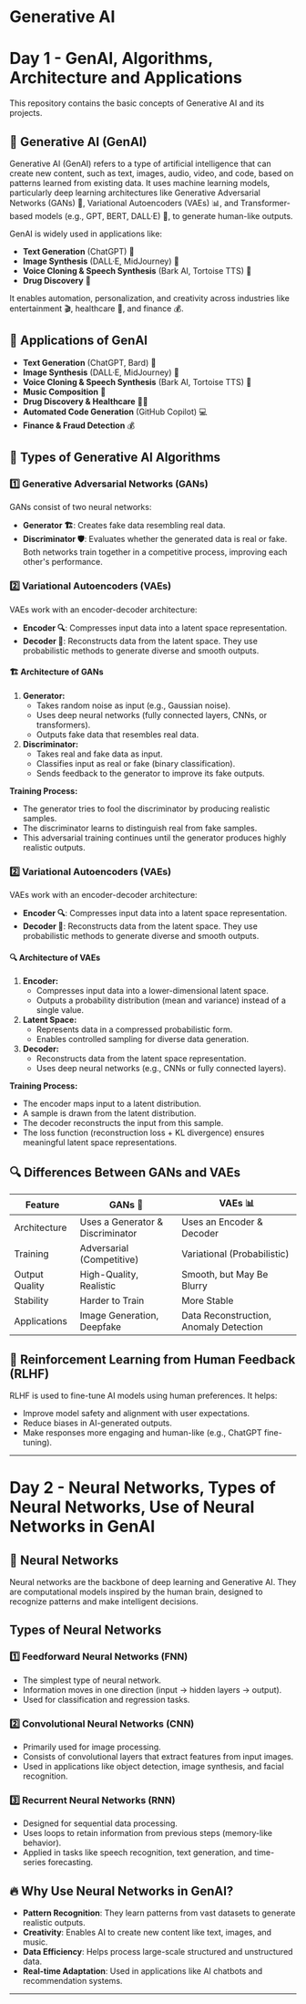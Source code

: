 # Generative AI

# Day 1 - GenAI, Algorithms, Architecture and Applications
This repository contains the basic concepts of Generative AI and its projects. 
## 🤖 Generative AI (GenAI)

Generative AI (GenAI) refers to a type of artificial intelligence that can create new content, such as text, images, audio, video, and code, based on patterns learned from existing data. It uses machine learning models, particularly deep learning architectures like Generative Adversarial Networks (GANs) 🎨, Variational Autoencoders (VAEs) 📊, and Transformer-based models (e.g., GPT, BERT, DALL·E) 📝, to generate human-like outputs.

GenAI is widely used in applications like:
- **Text Generation** (ChatGPT) 📝
- **Image Synthesis** (DALL·E, MidJourney) 🎨
- **Voice Cloning & Speech Synthesis** (Bark AI, Tortoise TTS) 🎤
- **Drug Discovery** 💊

It enables automation, personalization, and creativity across industries like entertainment 🎬, healthcare 🏥, and finance 💰.

## 🚀 Applications of GenAI
- **Text Generation** (ChatGPT, Bard) 📝
- **Image Synthesis** (DALL·E, MidJourney) 🎨
- **Voice Cloning & Speech Synthesis** (Bark AI, Tortoise TTS) 🎤
- **Music Composition** 🎵
- **Drug Discovery & Healthcare** 💊🏥
- **Automated Code Generation** (GitHub Copilot) 💻
- **Finance & Fraud Detection** 💰


## 🔬 Types of Generative AI Algorithms
### 1️⃣ Generative Adversarial Networks (GANs)
GANs consist of two neural networks:
- **Generator 🏗️**: Creates fake data resembling real data.
- **Discriminator 🛡️**: Evaluates whether the generated data is real or fake.
Both networks train together in a competitive process, improving each other's performance.

### 2️⃣ Variational Autoencoders (VAEs)
VAEs work with an encoder-decoder architecture:
- **Encoder 🔍**: Compresses input data into a latent space representation.
- **Decoder 🎨**: Reconstructs data from the latent space.
They use probabilistic methods to generate diverse and smooth outputs.

#### 🏗️ Architecture of GANs
1. **Generator:**
   - Takes random noise as input (e.g., Gaussian noise).
   - Uses deep neural networks (fully connected layers, CNNs, or transformers).
   - Outputs fake data that resembles real data.
2. **Discriminator:**
   - Takes real and fake data as input.
   - Classifies input as real or fake (binary classification).
   - Sends feedback to the generator to improve its fake outputs.

**Training Process:**
- The generator tries to fool the discriminator by producing realistic samples.
- The discriminator learns to distinguish real from fake samples.
- This adversarial training continues until the generator produces highly realistic outputs.

### 2️⃣ Variational Autoencoders (VAEs)
VAEs work with an encoder-decoder architecture:
- **Encoder 🔍**: Compresses input data into a latent space representation.
- **Decoder 🎨**: Reconstructs data from the latent space.
They use probabilistic methods to generate diverse and smooth outputs.

#### 🔍 Architecture of VAEs
1. **Encoder:**
   - Compresses input data into a lower-dimensional latent space.
   - Outputs a probability distribution (mean and variance) instead of a single value.
2. **Latent Space:**
   - Represents data in a compressed probabilistic form.
   - Enables controlled sampling for diverse data generation.
3. **Decoder:**
   - Reconstructs data from the latent space representation.
   - Uses deep neural networks (e.g., CNNs or fully connected layers).

**Training Process:**
- The encoder maps input to a latent distribution.
- A sample is drawn from the latent distribution.
- The decoder reconstructs the input from this sample.
- The loss function (reconstruction loss + KL divergence) ensures meaningful latent space representations.

## 🔍 Differences Between GANs and VAEs
| Feature         | GANs 🎨 | VAEs 📊 |
|---------------|--------|--------|
| Architecture  | Uses a Generator & Discriminator | Uses an Encoder & Decoder |
| Training      | Adversarial (Competitive) | Variational (Probabilistic) |
| Output Quality | High-Quality, Realistic | Smooth, but May Be Blurry |
| Stability     | Harder to Train | More Stable |
| Applications  | Image Generation, Deepfake | Data Reconstruction, Anomaly Detection |


## 🤖 Reinforcement Learning from Human Feedback (RLHF)
RLHF is used to fine-tune AI models using human preferences. It helps:
- Improve model safety and alignment with user expectations.
- Reduce biases in AI-generated outputs.
- Make responses more engaging and human-like (e.g., ChatGPT fine-tuning).
  
---

# Day 2 - Neural Networks, Types of Neural Networks, Use of Neural Networks in GenAI
## 🔬 Neural Networks 
Neural networks are the backbone of deep learning and Generative AI. They are computational models inspired by the human brain, designed to recognize patterns and make intelligent decisions.

## Types of Neural Networks
### 1️⃣ Feedforward Neural Networks (FNN)
- The simplest type of neural network.
- Information moves in one direction (input → hidden layers → output).
- Used for classification and regression tasks.

### 2️⃣ Convolutional Neural Networks (CNN)
- Primarily used for image processing.
- Consists of convolutional layers that extract features from input images.
- Used in applications like object detection, image synthesis, and facial recognition.

### 3️⃣ Recurrent Neural Networks (RNN)
- Designed for sequential data processing.
- Uses loops to retain information from previous steps (memory-like behavior).
- Applied in tasks like speech recognition, text generation, and time-series forecasting.

## 🔥 Why Use Neural Networks in GenAI?
- **Pattern Recognition**: They learn patterns from vast datasets to generate realistic outputs.
- **Creativity**: Enables AI to create new content like text, images, and music.
- **Data Efficiency**: Helps process large-scale structured and unstructured data.
- **Real-time Adaptation**: Used in applications like AI chatbots and recommendation systems.

---

